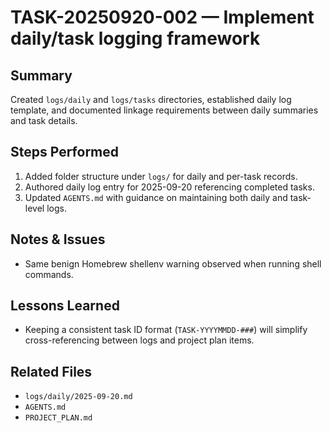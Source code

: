 # TASK-20250920-002 — Implement daily/task logging framework

## Summary
Created `logs/daily` and `logs/tasks` directories, established daily log template, and documented linkage requirements between daily summaries and task details.

## Steps Performed
1. Added folder structure under `logs/` for daily and per-task records.
2. Authored daily log entry for 2025-09-20 referencing completed tasks.
3. Updated `AGENTS.md` with guidance on maintaining both daily and task-level logs.

## Notes & Issues
- Same benign Homebrew shellenv warning observed when running shell commands.

## Lessons Learned
- Keeping a consistent task ID format (`TASK-YYYYMMDD-###`) will simplify cross-referencing between logs and project plan items.

## Related Files
- `logs/daily/2025-09-20.md`
- `AGENTS.md`
- `PROJECT_PLAN.md`
